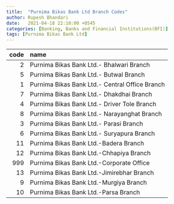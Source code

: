 ```yaml
---
title:  "Purnima Bikas Bank Ltd Branch Codes"
author: Rupesh Bhandari
date:   2021-04-18 22:10:00 +0545
categories: [Banking, Banks and Financial Institutions(BFI)]
tags: [Purnima Bikas Bank Ltd]
---
```


|   code | name                                           |
|-------:|:-----------------------------------------------|
|      2 | Purnima Bikas Bank Ltd.- Bhalwari Branch       |
|      5 | Purnima Bikas Bank Ltd.- Butwal Branch         |
|      1 | Purnima Bikas Bank Ltd.- Central Office Branch |
|      7 | Purnima Bikas Bank Ltd.- Dhakdhai Branch       |
|      4 | Purnima Bikas Bank Ltd.- Driver Tole Branch    |
|      8 | Purnima Bikas Bank Ltd.- Narayanghat Branch    |
|      3 | Purnima Bikas Bank Ltd.- Parasi Branch         |
|      6 | Purnima Bikas Bank Ltd.- Suryapura Branch      |
|     11 | Purnima Bikas Bank Ltd.-Badera Branch          |
|     12 | Purnima Bikas Bank Ltd.-Chhapiya Branch        |
|    999 | Purnima Bikas Bank Ltd.-Corporate Office       |
|     13 | Purnima Bikas Bank Ltd.-Jimirebhar Branch      |
|      9 | Purnima Bikas Bank Ltd.-Murgiya Branch         |
|     10 | Purnima Bikas Bank Ltd.-Parsa Branch           |